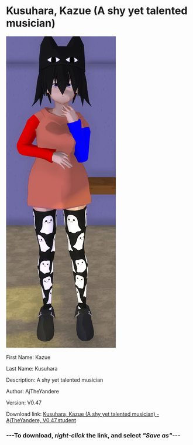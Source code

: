 # Kusuhara, Kazue (A shy yet talented musician)

<img src="https://raw.githubusercontent.com/Arbiter1223/Daigaku-Gurashi-Custom-Students/master/Students/Files/Kusuhara%2C%20Kazue%20(A%20shy%20yet%20talented%20musician).png" title="Kusuhara, Kazue (A shy yet talented musician) - AjTheYandere, V0.47">

First Name: Kazue

Last Name: Kusuhara

Description: A shy yet talented musician

Author: AjTheYandere

Version: V0.47

Download link: <a href="https://raw.githubusercontent.com/Arbiter1223/Daigaku-Gurashi-Custom-Students/master/Students/Files/Kusuhara%2C%20Kazue%20(A%20shy%20yet%20talented%20musician)%20-%20AjTheYandere%2C%20V0.47.student">Kusuhara, Kazue (A shy yet talented musician) - AjTheYandere, V0.47.student</a>

### ---**To download, _right-click_ the link, and select _"Save as"_**---
